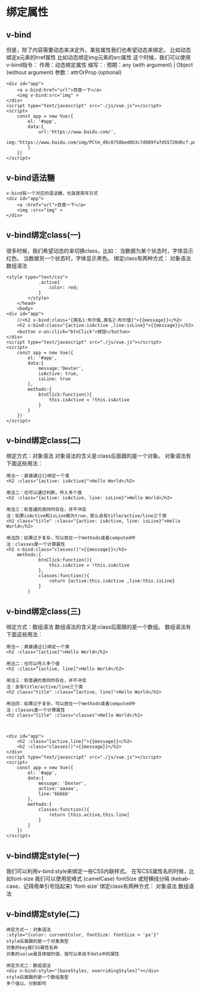 # 绑定属性

## v-bind

但是，除了内容需要动态来决定外，某些属性我们也希望动态来绑定。
比如动态绑定a元素的href属性
比如动态绑定img元素的src属性
这个时候，我们可以使用v-bind指令：
作用：动态绑定属性
缩写：:
预期：any (with argument) | Object (without argument)
参数：attrOrProp (optional)

```vue
<div id="app">
	<a v-bind:href="url">百度一下</a>
	<img v-bind:src="img" >
</div>
<script type="text/javascript" src="./js/vue.js"></script>
<script>
	const app = new Vue({
		el: '#app',
		data:{
			url:'https://www.baidu.com/',
		img:'https://www.baidu.com/img/PCtm_d9c8750bed0b3c7d089fa7d55720d6cf.png'
		}
	})
</script>
```

## v-bind语法糖

```vue
v-bind有一个对应的语法糖，也就是简写方式
<div id="app">
	<a :href="url">百度一下</a>
	<img :src="img" >
</div>
```

## v-bind绑定class(一)

很多时候，我们希望动态的来切换class，比如：
当数据为某个状态时，字体显示红色。
当数据另一个状态时，字体显示黑色。
绑定class有两种方式：
对象语法
数组语法

```vue
<style type="text/css">
			.active{
				color: red;
			}
		</style>
	</head>
	<body>
<div id="app">
  	//<h2 v-bind:class="{类名1:布尔值,类名2:布尔值}">{{message}}</h2>
	<h2 v-bind:class="{active:isActive ,line:isLine}">{{message}}</h2>
	<button v-on:click="btnClick">按钮</button>
</div>
<script type="text/javascript" src="./js/vue.js"></script>
<script>
	const app = new Vue({
		el: '#app',
		data:{
			message:'Dexter',
			isActive: true,
			isLine: true
		},
		methods:{
			btnClick:function(){
				this.isActive = !this.isActive
			}
		}
	})
</script>
```

## v-bind绑定class(二)

绑定方式：对象语法
对象语法的含义是:class后面跟的是一个对象。
对象语法有下面这些用法：

```vue
用法一：直接通过{}绑定一个类
<h2 :class="{active: isActive}">Hello World</h2>

用法二：也可以通过判断，传入多个值
<h2 :class="{active: isActive, line: isLine}">Hello World</h2>

用法三：和普通的类同时存在，并不冲突
注：如果isActive和isLine都为true，那么会有title/active/line三个类
<h2 class="title" :class="{active: isActive, line: isLine}">Hello World</h2>

用法四：如果过于复杂，可以放在一个methods或者computed中
注：classes是一个计算属性
<h2 v-bind:class="classes()">{{message}}</h2>
	methods:{
			btnClick:function(){
				this.isActive = !this.isActive
			},
			classes:function(){
				return {active:this.isActive ,line:this.isLine}
			}
		}
```

## v-bind绑定class(三)

绑定方式：数组语法
数组语法的含义是:class后面跟的是一个数组。
数组语法有下面这些用法：

```vue
用法一：直接通过{}绑定一个类
<h2 :class="[active]">Hello World</h2>

用法二：也可以传入多个值
<h2 :class=“[active, line]">Hello World</h2>

用法三：和普通的类同时存在，并不冲突
注：会有title/active/line三个类
<h2 class="title" :class=“[active, line]">Hello World</h2>

用法四：如果过于复杂，可以放在一个methods或者computed中
注：classes是一个计算属性
<h2 class="title" :class="classes">Hello World</h2>



<div id="app">
	<h2 :class="[active,line]">{{message}}</h2>
	<h2 :class="classes()">{{message}}</h2>
</div>
<script type="text/javascript" src="./js/vue.js"></script>
<script>
	const app = new Vue({
		el: '#app',
		data:{
			message: 'Dexter',
			active:'aaaaa',
			line:'bbbbb'
		},
		methods:{
			classes:function(){
				return [this.active,this.line]
			}
		}
	})
</script>
```

## v-bind绑定style(一)

我们可以利用v-bind:style来绑定一些CSS内联样式。
在写CSS属性名的时候，比如font-size
我们可以使用驼峰式 (camelCase)  fontSize 
或短横线分隔 (kebab-case，记得用单引号括起来) ‘font-size’
绑定class有两种方式：
对象语法
数组语法

## v-bind绑定style(二)

```vue
绑定方式一：对象语法
:style="{color: currentColor, fontSize: fontSize + 'px'}"
style后面跟的是一个对象类型
对象的key是CSS属性名称
对象的value是具体赋的值，值可以来自于data中的属性

绑定方式二：数组语法
<div v-bind:style="[baseStyles, overridingStyles]"></div>
style后面跟的是一个数组类型
多个值以，分割即可
```

